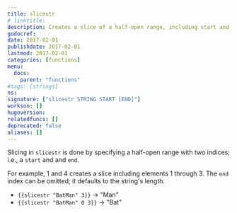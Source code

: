 ```yaml
---
title: slicestr
# linktitle:
description: Creates a slice of a half-open range, including start and end indices.
godocref:
date: 2017-02-01
publishdate: 2017-02-01
lastmod: 2017-02-01
categories: [functions]
menu:
  docs:
    parent: "functions"
#tags: [strings]
ns:
signature: ["slicestr STRING START [END]"]
workson: []
hugoversion:
relatedfuncs: []
deprecated: false
aliases: []
---
```


Slicing in `slicestr` is done by specifying a half-open range with two indices; i.e., a `start` and and `end`.

For example, 1 and 4 creates a slice including elements 1 through 3.
The `end` index can be omitted; it defaults to the string's length.

* `{{slicestr "BatMan" 3}}` → "Man"
* `{{slicestr "BatMan" 0 3}}` → "Bat"

